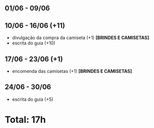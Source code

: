 ## 01/06 - 09/06

## 10/06 - 16/06 (+11)
- divulgação da compra da camiseta (+1) **[BRINDES E CAMISETAS]**
- escrita do guia (+10) 

## 17/06 - 23/06 (+1)
- encomenda das camisetas (+1) **[BRINDES E CAMISETAS]**

## 24/06 - 30/06
- escrita do guia (+5)

# Total: 17h
